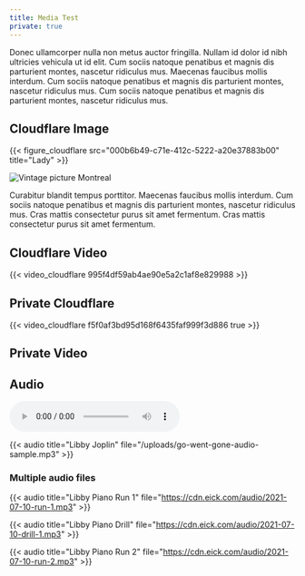 ```yaml
---
title: Media Test
private: true
---
```

Donec ullamcorper nulla non metus auctor fringilla. Nullam id dolor id nibh ultricies vehicula ut id elit. Cum sociis natoque penatibus et magnis dis parturient montes, nascetur ridiculus mus. Maecenas faucibus mollis interdum. Cum sociis natoque penatibus et magnis dis parturient montes, nascetur ridiculus mus. Cum sociis natoque penatibus et magnis dis parturient montes, nascetur ridiculus mus.

## Cloudflare Image

{{< figure_cloudflare src="000b6b49-c71e-412c-5222-a20e37883b00" title="Lady" >}}

![Vintage picture Montreal](/close_up_montreal_police_on_parade2.jpg "Figure 1: Montreal")

Curabitur blandit tempus porttitor. Maecenas faucibus mollis interdum. Cum sociis natoque penatibus et magnis dis parturient montes, nascetur ridiculus mus. Cras mattis consectetur purus sit amet fermentum. Cras mattis consectetur purus sit amet fermentum.


## Cloudflare Video

{{< video_cloudflare 995f4df59ab4ae90e5a2c1af8e829988 >}}


## Private Cloudflare

{{< video_cloudflare f5f0af3bd95d168f6435faf999f3d886 true >}}

## Private Video

## Audio
<audio controls>
	<source src='https://cdn.eick.com/audio/2019/2019-12-14-beethoven-sonata-c-minor.mp3' type="audio/mpeg" >
</audio>

{{< audio title="Libby Joplin" file="/uploads/go-went-gone-audio-sample.mp3" >}}

### Multiple audio files
{{< audio title="Libby Piano Run 1" file="https://cdn.eick.com/audio/2021-07-10-run-1.mp3" >}}

{{< audio title="Libby Piano Drill" file="https://cdn.eick.com/audio/2021-07-10-drill-1.mp3" >}}

{{< audio title="Libby Piano Run 2" file="https://cdn.eick.com/audio/2021-07-10-run-2.mp3" >}}

